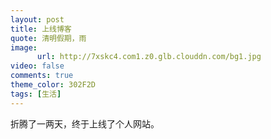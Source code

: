 ```yaml
---
layout: post
title: 上线博客
quote: 清明假期，雨
image:
      url: http://7xskc4.com1.z0.glb.clouddn.com/bg1.jpg
video: false
comments: true
theme_color: 302F2D
tags: [生活]
---
```

折腾了一两天，终于上线了个人网站。